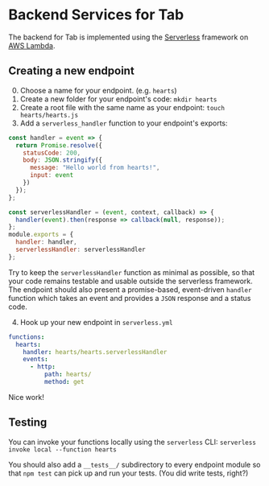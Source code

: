 # Backend Services for Tab

The backend for Tab is implemented using the [Serverless](https://serverless.com/) framework on [AWS Lambda](https://aws.amazon.com/lambda/).

## Creating a new endpoint

0. Choose a name for your endpoint. (e.g. `hearts`)
1. Create a new folder for your endpoint's code: `mkdir hearts`
1. Create a root file with the same name as your endpoint: `touch hearts/hearts.js`
1. Add a `serverless_handler` function to your endpoint's exports:

```javascript
const handler = event => {
  return Promise.resolve({
    statusCode: 200,
    body: JSON.stringify({
      message: "Hello world from hearts!",
      input: event
    })
  });
};

const serverlessHandler = (event, context, callback) => {
  handler(event).then(response => callback(null, response));
};
module.exports = {
  handler: handler,
  serverlessHandler: serverlessHandler
};
```

Try to keep the `serverlessHandler` function as minimal as possible, so that your code remains testable and usable outside the serverless framework.
The endpoint should also present a promise-based, event-driven `handler` function which takes an event and provides a `JSON` response and a status code.

4. Hook up your new endpoint in `serverless.yml`

```yaml
functions:
  hearts:
    handler: hearts/hearts.serverlessHandler
    events:
      - http:
          path: hearts/
          method: get
```

Nice work!

## Testing

You can invoke your functions locally using the `serverless` CLI: `serverless invoke local --function hearts`

You should also add a `__tests__/` subdirectory to every endpoint module so that `npm test` can pick up and run your tests. (You did write tests, right?)
